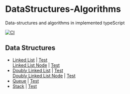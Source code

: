 # DataStructures-Algorithms

 Data-structures and algorithms in implemented typeScript

[![CI](https://github.com/SurjitSahoo/DataStructures-Algorithms/actions/workflows/Test.yml/badge.svg)](https://github.com/SurjitSahoo/DataStructures-Algorithms/actions/workflows/Test.yml)

## Data Structures

* [Linked List](src/dataStructures/LinkedList.ts) | [Test](src/dataStructures/test/LinkedList.test.ts)  
  [Linked List Node](src/dataStructures/LinkedListNode.ts) | [Test](src/dataStructures/test/LinkedListNode.test.ts)
* [Doubly Linked List](src/dataStructures/DoublyLinkedList.ts) | [Test](src/dataStructures/test/DoublyLinkedListNode.test.ts)  
  [Doubly Linked List Node](src/dataStructures/DoublyLinkedListNode.ts) | [Test](src/dataStructures/test/DoublyLinkedListNode.test.ts)
* [Queue](src/dataStructures/Queue.ts) | [Test](src/dataStructures/test/Queue.test.ts)
* [Stack](src/dataStructures/Stack.ts) | [Test](src/dataStructures/test/Stack.test.ts)
